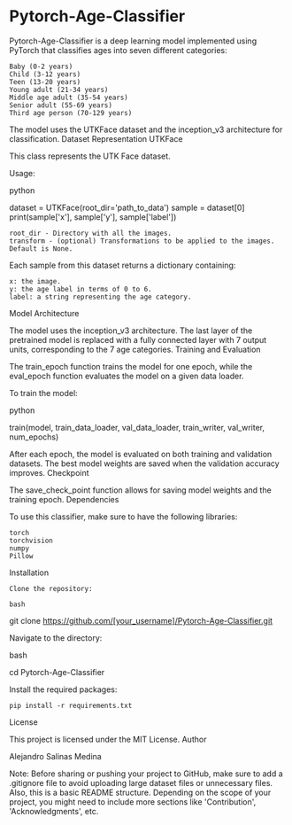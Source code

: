 # Pytorch-Age-Classifier
Pytorch-Age-Classifier is a deep learning model implemented using PyTorch that classifies ages into seven different categories:

    Baby (0-2 years)
    Child (3-12 years)
    Teen (13-20 years)
    Young adult (21-34 years)
    Middle age adult (35-54 years)
    Senior adult (55-69 years)
    Third age person (70-129 years)

The model uses the UTKFace dataset and the inception_v3 architecture for classification.
Dataset Representation
UTKFace

This class represents the UTK Face dataset.

Usage:

python

dataset = UTKFace(root_dir='path_to_data')
sample = dataset[0]
print(sample['x'], sample['y'], sample['label'])

    root_dir - Directory with all the images.
    transform - (optional) Transformations to be applied to the images. Default is None.

Each sample from this dataset returns a dictionary containing:

    x: the image.
    y: the age label in terms of 0 to 6.
    label: a string representing the age category.

Model Architecture

The model uses the inception_v3 architecture. The last layer of the pretrained model is replaced with a fully connected layer with 7 output units, corresponding to the 7 age categories.
Training and Evaluation

The train_epoch function trains the model for one epoch, while the eval_epoch function evaluates the model on a given data loader.

To train the model:

python

train(model, train_data_loader, val_data_loader, train_writer, val_writer, num_epochs)

After each epoch, the model is evaluated on both training and validation datasets. The best model weights are saved when the validation accuracy improves.
Checkpoint

The save_check_point function allows for saving model weights and the training epoch.
Dependencies

To use this classifier, make sure to have the following libraries:

    torch
    torchvision
    numpy
    Pillow

Installation

    Clone the repository:

    bash

git clone https://github.com/[your_username]/Pytorch-Age-Classifier.git

Navigate to the directory:

bash

cd Pytorch-Age-Classifier

Install the required packages:

    pip install -r requirements.txt

License

This project is licensed under the MIT License.
Author

Alejandro Salinas Medina

Note: Before sharing or pushing your project to GitHub, make sure to add a .gitignore file to avoid uploading large dataset files or unnecessary files. Also, this is a basic README structure. Depending on the scope of your project, you might need to include more sections like 'Contribution', 'Acknowledgments', etc.
